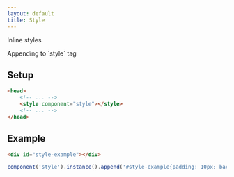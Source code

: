 ```yaml
---
layout: default
title: Style
---
```


<p>Inline styles</p>
<p>Appending to `style` tag</p>

## Setup

```html
<head>
	<!-- ... -->
	<style component="style"></style>
	<!-- ... -->
</head>
```

## Example

<div id="style-example"></div>
<script>
$(function(){
	component('style').instance().append('#style-example{padding: 10px; background: tomato;}');
});
</script>

```html
<div id="style-example"></div>
```

```js
component('style').instance().append('#style-example{padding: 10px; background: tomato;}');
```
